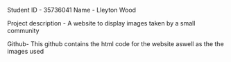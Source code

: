Student ID - 35736041
Name - Lleyton Wood

Project description - A website to display images taken by a small community

Github- This github contains the html code for the website aswell as the the images used
